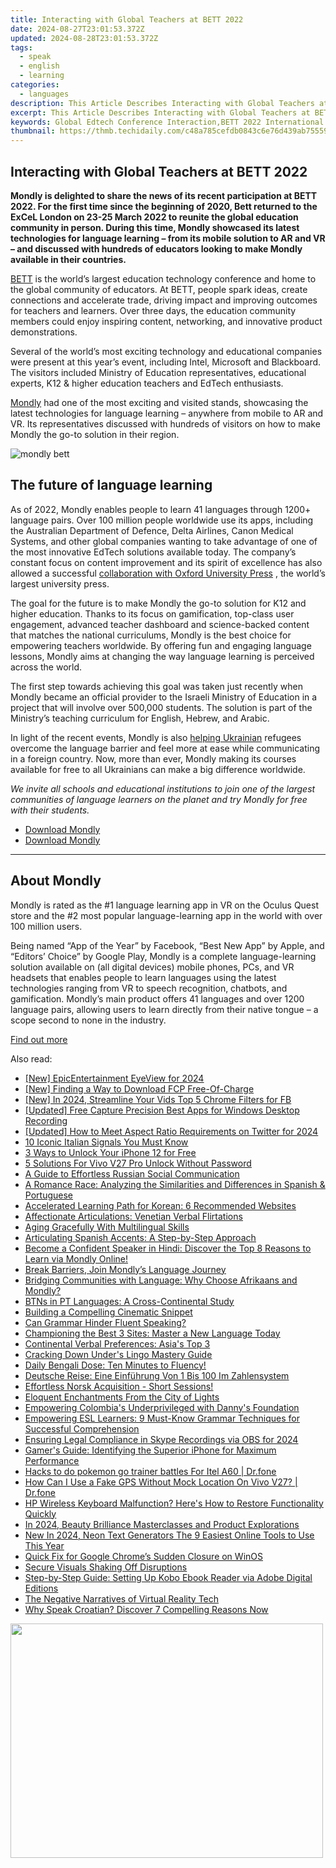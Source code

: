 ```yaml
---
title: Interacting with Global Teachers at BETT 2022
date: 2024-08-27T23:01:53.372Z
updated: 2024-08-28T23:01:53.372Z
tags:
  - speak
  - english
  - learning
categories:
  - languages
description: This Article Describes Interacting with Global Teachers at BETT 2022
excerpt: This Article Describes Interacting with Global Teachers at BETT 2022
keywords: Global Edtech Conference Interaction,BETT 2022 International Learning Networking,Educational Technology Trends & Global Educators Collaboration,bett 2022 a meeting point for teachers worldwide,interacting with global teachers at bett 2022,teachers united the bett 2022 edition,engaging worldwide teachers at bett 2022
thumbnail: https://thmb.techidaily.com/c48a785cefdb0843c6e76d439ab755593afd7522af39269117f83ccabe84316f.png
---
```


## Interacting with Global Teachers at BETT 2022

 **Mondly is delighted to share the news of its recent participation at BETT 2022\. For the first time since the beginning of 2020, Bett returned to the ExCeL London on 23-25 March 2022 to reunite the global education community in person. During this time, Mondly showcased its latest technologies for language learning – from its mobile solution to AR and VR – and discussed with hundreds of educators looking to make Mondly available in their countries.**

[BETT](https://uk.bettshow.com/about) is the world’s largest education technology conference and home to the global community of educators. At BETT, people spark ideas, create connections and accelerate trade, driving impact and improving outcomes for teachers and learners. Over three days, the education community members could enjoy inspiring content, networking, and innovative product demonstrations.

 Several of the world’s most exciting technology and educational companies were present at this year’s event, including Intel, Microsoft and Blackboard. The visitors included Ministry of Education representatives, educational experts, K12 & higher education teachers and EdTech enthusiasts.

[Mondly](https://uk.bettshow.com/bett-suppliers-list-library-redirect/mondly) had one of the most exciting and visited stands, showcasing the latest technologies for language learning – anywhere from mobile to AR and VR. Its representatives discussed with hundreds of visitors on how to make Mondly the go-to solution in their region.

![mondly bett](https://edge.mondly.com/blog/wp-content/uploads/2022/03/mondly-bett-539x960.jpg "Mondly Meets With The Global Community Of Educators At Bett 2022 2")

## The future of language learning

 As of 2022, Mondly enables people to learn 41 languages through 1200+ language pairs. Over 100 million people worldwide use its apps, including the Australian Department of Defence, Delta Airlines, Canon Medical Systems, and other global companies wanting to take advantage of one of the most innovative EdTech solutions available today. The company’s constant focus on content improvement and its spirit of excellence has also allowed a successful [collaboration with Oxford University Press](https://shop.mondly.com/affiliate.php?ACCOUNT=ATISTUDI&AFFILIATE=108875&PATH=https://www.mondly.com?AFFILIATE=108875) , the world’s largest university press.

 The goal for the future is to make Mondly the go-to solution for K12 and higher education. Thanks to its focus on gamification, top-class user engagement, advanced teacher dashboard and science-backed content that matches the national curriculums, Mondly is the best choice for empowering teachers worldwide. By offering fun and engaging language lessons, Mondly aims at changing the way language learning is perceived across the world.

 The first step towards achieving this goal was taken just recently when Mondly became an official provider to the Israeli Ministry of Education in a project that will involve over 500,000 students. The solution is part of the Ministry’s teaching curriculum for English, Hebrew, and Arabic.

 In light of the recent events, Mondly is also [helping Ukrainian](https://shop.mondly.com/affiliate.php?ACCOUNT=ATISTUDI&AFFILIATE=108875&PATH=https://www.mondly.com?AFFILIATE=108875) refugees overcome the language barrier and feel more at ease while communicating in a foreign country. Now, more than ever, Mondly making its courses available for free to all Ukrainians can make a big difference worldwide.

 _We invite all schools and educational institutions to join one of the largest communities of language learners on the planet and try Mondly for free with their students._

* [Download Mondly](https://www.facebook.com/sharer/sharer.php?u=https%3A%2F%2Fwww.mondly.com%2Fblog%2Fmondly-bett-2022%2F&t=Mondly+Meets+With+the+Global+Community+of+Educators+At+BETT+2022 "Share on Facebook")
* [Download Mondly](https://shop.mondly.com/affiliate.php?ACCOUNT=ATISTUDI&AFFILIATE=108875&PATH=https://www.mondly.com?AFFILIATE=108875)

---

## **About Mondly**

 Mondly is rated as the #1 language learning app in VR on the Oculus Quest store and the #2 most popular language-learning app in the world with over 100 million users.

 Being named “App of the Year” by Facebook, “Best New App” by Apple, and “Editors’ Choice” by Google Play, Mondly is a complete language-learning solution available on (all digital devices) mobile phones, PCs, and VR headsets that enables people to learn languages using the latest technologies ranging from VR to speech recognition, chatbots, and gamification. Mondly’s main product offers 41 languages and over 1200 language pairs, allowing users to learn directly from their native tongue – a scope second to none in the industry.

[Find out more](https://shop.mondly.com/affiliate.php?ACCOUNT=ATISTUDI&AFFILIATE=108875&PATH=https://www.mondly.com?AFFILIATE=108875)

<ins class="adsbygoogle"
     style="display:block"
     data-ad-format="autorelaxed"
     data-ad-client="ca-pub-7571918770474297"
     data-ad-slot="1223367746"></ins>



<ins class="adsbygoogle"
     style="display:block"
     data-ad-client="ca-pub-7571918770474297"
     data-ad-slot="8358498916"
     data-ad-format="auto"
     data-full-width-responsive="true"></ins>

<span class="atpl-alsoreadstyle">Also read:</span>
<div><ul>
<li><a href="https://visual-screen-recording.techidaily.com/new-epicentertainment-eyeview-for-2024/"><u>[New] EpicEntertainment EyeView for 2024</u></a></li>
<li><a href="https://some-techniques.techidaily.com/new-finding-a-way-to-download-fcp-free-of-charge/"><u>[New] Finding a Way to Download FCP Free-Of-Charge</u></a></li>
<li><a href="https://facebook-videos.techidaily.com/new-in-2024-streamline-your-vids-top-5-chrome-filters-for-fb/"><u>[New] In 2024, Streamline Your Vids  Top 5 Chrome Filters for FB</u></a></li>
<li><a href="https://on-screen-recording.techidaily.com/updated-free-capture-precision-best-apps-for-windows-desktop-recording/"><u>[Updated] Free Capture Precision  Best Apps for Windows Desktop Recording</u></a></li>
<li><a href="https://twitter-videos.techidaily.com/updated-how-to-meet-aspect-ratio-requirements-on-twitter-for-2024/"><u>[Updated] How to Meet Aspect Ratio Requirements on Twitter for 2024</u></a></li>
<li><a href="https://mondly-stories.techidaily.com/10-iconic-italian-signals-you-must-know/"><u>10 Iconic Italian Signals You Must Know</u></a></li>
<li><a href="https://sim-unlock.techidaily.com/3-ways-to-unlock-your-iphone-12-for-free-by-drfone-ios/"><u>3 Ways to Unlock Your iPhone 12 for Free</u></a></li>
<li><a href="https://android-unlock.techidaily.com/5-solutions-for-vivo-v27-pro-unlock-without-password-by-drfone-android/"><u>5 Solutions For Vivo V27 Pro Unlock Without Password</u></a></li>
<li><a href="https://mondly-stories.techidaily.com/a-guide-to-effortless-russian-social-communication/"><u>A Guide to Effortless Russian Social Communication</u></a></li>
<li><a href="https://mondly-stories.techidaily.com/a-romance-race-analyzing-the-similarities-and-differences-in-spanish-and-portuguese/"><u>A Romance Race: Analyzing the Similarities and Differences in Spanish & Portuguese</u></a></li>
<li><a href="https://mondly-stories.techidaily.com/accelerated-learning-path-for-korean-6-recommended-websites/"><u>Accelerated Learning Path for Korean: 6 Recommended Websites</u></a></li>
<li><a href="https://mondly-stories.techidaily.com/affectionate-articulations-venetian-verbal-flirtations/"><u>Affectionate Articulations: Venetian Verbal Flirtations</u></a></li>
<li><a href="https://mondly-stories.techidaily.com/aging-gracefully-with-multilingual-skills/"><u>Aging Gracefully With Multilingual Skills</u></a></li>
<li><a href="https://mondly-stories.techidaily.com/articulating-spanish-accents-a-step-by-step-approach/"><u>Articulating Spanish Accents: A Step-by-Step Approach</u></a></li>
<li><a href="https://mondly-stories.techidaily.com/become-a-confident-speaker-in-hindi-discover-the-top-8-reasons-to-learn-via-mondly-online/"><u>Become a Confident Speaker in Hindi: Discover the Top 8 Reasons to Learn via Mondly Online!</u></a></li>
<li><a href="https://mondly-stories.techidaily.com/break-barriers-join-mondlys-language-journey/"><u>Break Barriers, Join Mondly’s Language Journey</u></a></li>
<li><a href="https://mondly-stories.techidaily.com/bridging-communities-with-language-why-choose-afrikaans-and-mondly/"><u>Bridging Communities with Language: Why Choose Afrikaans and Mondly?</u></a></li>
<li><a href="https://mondly-stories.techidaily.com/btns-in-pt-languages-a-cross-continental-study/"><u>BTNs in PT Languages: A Cross-Continental Study</u></a></li>
<li><a href="https://extra-resources.techidaily.com/building-a-compelling-cinematic-snippet/"><u>Building a Compelling Cinematic Snippet</u></a></li>
<li><a href="https://mondly-stories.techidaily.com/can-grammar-hinder-fluent-speaking/"><u>Can Grammar Hinder Fluent Speaking?</u></a></li>
<li><a href="https://mondly-stories.techidaily.com/championing-the-best-3-sites-master-a-new-language-today/"><u>Championing the Best 3 Sites: Master a New Language Today</u></a></li>
<li><a href="https://mondly-stories.techidaily.com/continental-verbal-preferences-asias-top-3/"><u>Continental Verbal Preferences: Asia's Top 3</u></a></li>
<li><a href="https://mondly-stories.techidaily.com/cracking-down-unders-lingo-mastery-guide/"><u>Cracking Down Under's Lingo Mastery Guide</u></a></li>
<li><a href="https://mondly-stories.techidaily.com/daily-bengali-dose-ten-minutes-to-fluency/"><u>Daily Bengali Dose: Ten Minutes to Fluency!</u></a></li>
<li><a href="https://mondly-stories.techidaily.com/deutsche-reise-eine-einfuhrung-von-1-bis-100-im-zahlensystem/"><u>Deutsche Reise: Eine Einführung Von 1 Bis 100 Im Zahlensystem</u></a></li>
<li><a href="https://mondly-stories.techidaily.com/1719579122156-effortless-norsk-acquisition-short-sessions/"><u>Effortless Norsk Acquisition - Short Sessions!</u></a></li>
<li><a href="https://mondly-stories.techidaily.com/eloquent-enchantments-from-the-city-of-lights/"><u>Eloquent Enchantments From the City of Lights</u></a></li>
<li><a href="https://mondly-stories.techidaily.com/empowering-colombias-underprivileged-with-dannys-foundation/"><u>Empowering Colombia's Underprivileged with Danny's Foundation</u></a></li>
<li><a href="https://mondly-stories.techidaily.com/empowering-esl-learners-9-must-know-grammar-techniques-for-successful-comprehension/"><u>Empowering ESL Learners: 9 Must-Know Grammar Techniques for Successful Comprehension</u></a></li>
<li><a href="https://screen-video-capture.techidaily.com/ensuring-legal-compliance-in-skype-recordings-via-obs-for-2024/"><u>Ensuring Legal Compliance in Skype Recordings via OBS for 2024</u></a></li>
<li><a href="https://tech-recovery.techidaily.com/gamers-guide-identifying-the-superior-iphone-for-maximum-performance/"><u>Gamer's Guide: Identifying the Superior iPhone for Maximum Performance</u></a></li>
<li><a href="https://android-pokemon-go.techidaily.com/hacks-to-do-pokemon-go-trainer-battles-for-itel-a60-drfone-by-drfone-virtual-android/"><u>Hacks to do pokemon go trainer battles For Itel A60 | Dr.fone</u></a></li>
<li><a href="https://fake-location.techidaily.com/how-can-i-use-a-fake-gps-without-mock-location-on-vivo-v27-drfone-by-drfone-virtual-android/"><u>How Can I Use a Fake GPS Without Mock Location On Vivo V27? | Dr.fone</u></a></li>
<li><a href="https://driver-error.techidaily.com/1721098464023-hp-wireless-keyboard-malfunction-heres-how-to-restore-functionality-quickly/"><u>HP Wireless Keyboard Malfunction? Here's How to Restore Functionality Quickly</u></a></li>
<li><a href="https://youtube-clips.techidaily.com/in-2024-beauty-brilliance-masterclasses-and-product-explorations/"><u>In 2024, Beauty Brilliance  Masterclasses and Product Explorations</u></a></li>
<li><a href="https://video-content-creator.techidaily.com/new-in-2024-neon-text-generators-the-9-easiest-online-tools-to-use-this-year/"><u>New In 2024, Neon Text Generators The 9 Easiest Online Tools to Use This Year</u></a></li>
<li><a href="https://windows11.techidaily.com/quick-fix-for-google-chromes-sudden-closure-on-winos/"><u>Quick Fix for Google Chrome’s Sudden Closure on WinOS</u></a></li>
<li><a href="https://fox-glue.techidaily.com/secure-visuals-shaking-off-disruptions/"><u>Secure Visuals  Shaking Off Disruptions</u></a></li>
<li><a href="https://tech-hub.techidaily.com/step-by-step-guide-setting-up-kobo-ebook-reader-via-adobe-digital-editions/"><u>Step-by-Step Guide: Setting Up Kobo Ebook Reader via Adobe Digital Editions</u></a></li>
<li><a href="https://extra-tips.techidaily.com/the-negative-narratives-of-virtual-reality-tech/"><u>The Negative Narratives of Virtual Reality Tech</u></a></li>
<li><a href="https://mondly-stories.techidaily.com/1719581849417-why-speak-croatian-discover-7-compelling-reasons-now/"><u>Why Speak Croatian? Discover 7 Compelling Reasons Now</u></a></li>
</ul></div>

<!-- affiliate ads begin -->
<a href="https://electronicx.pxf.io/c/5597632/1872456/14483" target="_top" id="1872456"><img src="//a.impactradius-go.com/display-ad/14483-1872456" border="0" alt="" width="500" height="375"/></a><img height="0" width="0" src="https://imp.pxf.io/i/5597632/1872456/14483" style="position:absolute;visibility:hidden;" border="0" />
<!-- affiliate ads end -->
